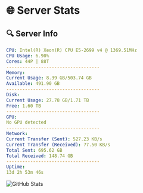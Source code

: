 # 🌐 Server Stats
## 🔍 Server Info
```yaml
CPU: Intel(R) Xeon(R) CPU E5-2699 v4 @ 1369.51MHz
CPU Usage: 6.90%
Cores: 44P | 88T
-----------------------------------
Memory:
Current Usage: 8.39 GB/503.74 GB
Available: 491.90 GB
-----------------------------------
Disk:
Current Usage: 27.78 GB/1.71 TB
Free: 1.60 TB
-----------------------------------
GPU:
No GPU detected
-----------------------------------
Network:
Current Transfer (Sent): 527.23 KB/s
Current Transfer (Received): 77.50 KB/s
Total Sent: 695.62 GB
Total Received: 148.74 GB
-----------------------------------
Uptime:
13d 2h 53m 46s
```
![GitHub Stats](https://img.shields.io/badge/Updated-2025-05-02_20:02:34-blue)